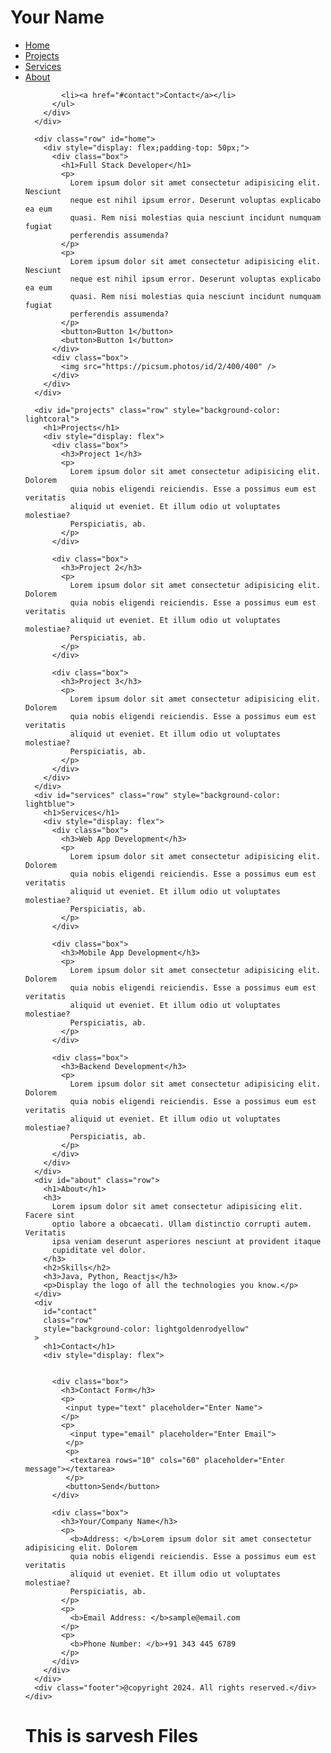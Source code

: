
<!DOCTYPE html>
<html lang="en">
  <head>
    <meta charset="UTF-8" />
    <meta name="viewport" content="width=device-width, initial-scale=1.0" />
    <title>Your Name</title>
    <link rel="icon" type="image/x-icon" href="assets/images/ball.png" />
    <link rel="stylesheet" href="assets/css/styles.css" />
  </head>
  <body>
    <div class="container">
      <div class="header-row"> 
        <div class="box"><h1>Your Name</h1></div>
        <div class="box">
          <ul>
            <li><a href="#home">Home</a></li>
            <li><a href="#projects">Projects</a></li>
            <li><a href="#services">Services</a></li>
            <li><a href="#about">About</a></li>

            <li><a href="#contact">Contact</a></li>
          </ul>
        </div>
      </div>

      <div class="row" id="home">
        <div style="display: flex;padding-top: 50px;">
          <div class="box">
            <h1>Full Stack Developer</h1>
            <p>
              Lorem ipsum dolor sit amet consectetur adipisicing elit. Nesciunt
              neque est nihil ipsum error. Deserunt voluptas explicabo ea eum
              quasi. Rem nisi molestias quia nesciunt incidunt numquam fugiat
              perferendis assumenda?
            </p>
            <p>
              Lorem ipsum dolor sit amet consectetur adipisicing elit. Nesciunt
              neque est nihil ipsum error. Deserunt voluptas explicabo ea eum
              quasi. Rem nisi molestias quia nesciunt incidunt numquam fugiat
              perferendis assumenda?
            </p>
            <button>Button 1</button>
            <button>Button 1</button>
          </div>
          <div class="box">
            <img src="https://picsum.photos/id/2/400/400" />
          </div>
        </div>
      </div>

      <div id="projects" class="row" style="background-color: lightcoral">
        <h1>Projects</h1>
        <div style="display: flex">
          <div class="box">
            <h3>Project 1</h3>
            <p>
              Lorem ipsum dolor sit amet consectetur adipisicing elit. Dolorem
              quia nobis eligendi reiciendis. Esse a possimus eum est veritatis
              aliquid ut eveniet. Et illum odio ut voluptates molestiae?
              Perspiciatis, ab.
            </p>
          </div>

          <div class="box">
            <h3>Project 2</h3>
            <p>
              Lorem ipsum dolor sit amet consectetur adipisicing elit. Dolorem
              quia nobis eligendi reiciendis. Esse a possimus eum est veritatis
              aliquid ut eveniet. Et illum odio ut voluptates molestiae?
              Perspiciatis, ab.
            </p>
          </div>

          <div class="box">
            <h3>Project 3</h3>
            <p>
              Lorem ipsum dolor sit amet consectetur adipisicing elit. Dolorem
              quia nobis eligendi reiciendis. Esse a possimus eum est veritatis
              aliquid ut eveniet. Et illum odio ut voluptates molestiae?
              Perspiciatis, ab.
            </p>
          </div>
        </div>
      </div>
      <div id="services" class="row" style="background-color: lightblue">
        <h1>Services</h1>
        <div style="display: flex">
          <div class="box">
            <h3>Web App Development</h3>
            <p>
              Lorem ipsum dolor sit amet consectetur adipisicing elit. Dolorem
              quia nobis eligendi reiciendis. Esse a possimus eum est veritatis
              aliquid ut eveniet. Et illum odio ut voluptates molestiae?
              Perspiciatis, ab.
            </p>
          </div>

          <div class="box">
            <h3>Mobile App Development</h3>
            <p>
              Lorem ipsum dolor sit amet consectetur adipisicing elit. Dolorem
              quia nobis eligendi reiciendis. Esse a possimus eum est veritatis
              aliquid ut eveniet. Et illum odio ut voluptates molestiae?
              Perspiciatis, ab.
            </p>
          </div>

          <div class="box">
            <h3>Backend Development</h3>
            <p>
              Lorem ipsum dolor sit amet consectetur adipisicing elit. Dolorem
              quia nobis eligendi reiciendis. Esse a possimus eum est veritatis
              aliquid ut eveniet. Et illum odio ut voluptates molestiae?
              Perspiciatis, ab.
            </p>
          </div>
        </div>
      </div>
      <div id="about" class="row">
        <h1>About</h1>
        <h3>
          Lorem ipsum dolor sit amet consectetur adipisicing elit. Facere sint
          optio labore a obcaecati. Ullam distinctio corrupti autem. Veritatis
          ipsa veniam deserunt asperiores nesciunt at provident itaque
          cupiditate vel dolor.
        </h3>
        <h2>Skills</h2>
        <h3>Java, Python, Reactjs</h3>
        <p>Display the logo of all the technologies you know.</p>
      </div>
      <div
        id="contact"
        class="row"
        style="background-color: lightgoldenrodyellow"
      >
        <h1>Contact</h1>
        <div style="display: flex">
         

          <div class="box">
            <h3>Contact Form</h3>
            <p>
             <input type="text" placeholder="Enter Name">
            </p>
            <p>
              <input type="email" placeholder="Enter Email">
             </p>
             <p>
              <textarea rows="10" cols="60" placeholder="Enter message"></textarea>
             </p>
             <button>Send</button>
          </div>

          <div class="box">
            <h3>Your/Company Name</h3>
            <p>
              <b>Address: </b>Lorem ipsum dolor sit amet consectetur adipisicing elit. Dolorem
              quia nobis eligendi reiciendis. Esse a possimus eum est veritatis
              aliquid ut eveniet. Et illum odio ut voluptates molestiae?
              Perspiciatis, ab.
            </p>
            <p>
              <b>Email Address: </b>sample@email.com
            </p>
            <p>
              <b>Phone Number: </b>+91 343 445 6789
            </p>
          </div>
        </div>
      </div>
      <div class="footer">@copyright 2024. All rights reserved.</div>
    </div>
  </body>
</html>
<h1>This is sarvesh Files </h1>

